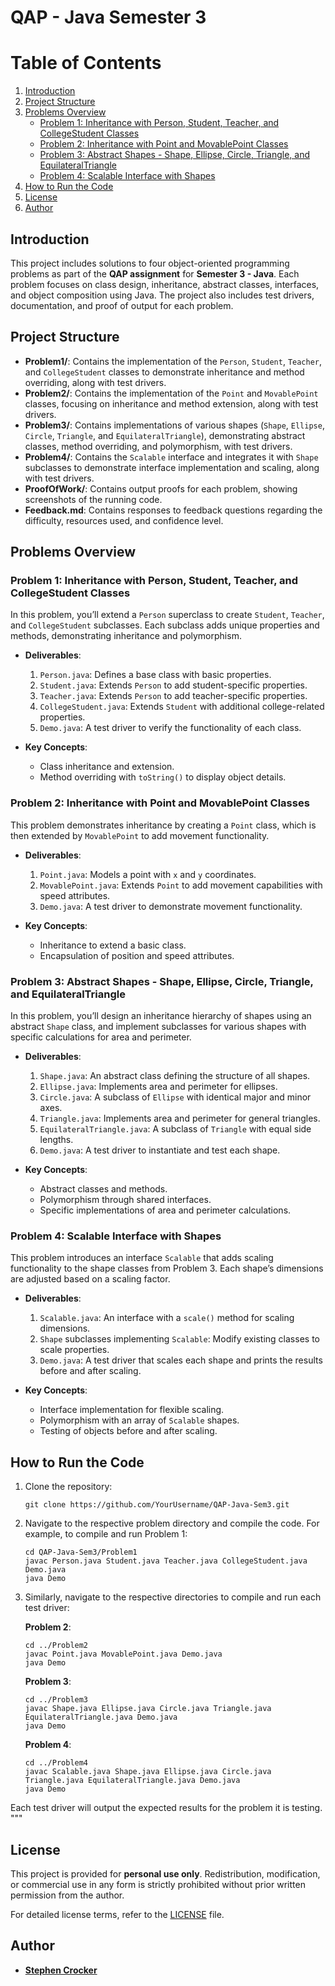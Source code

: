 # QAP - Java Semester 3

# Table of Contents

1. [Introduction](#introduction)
2. [Project Structure](#project-structure)
3. [Problems Overview](#problems-overview)
   - [Problem 1: Inheritance with Person, Student, Teacher, and CollegeStudent Classes](#problem-1-inheritance-with-person-student-teacher-and-collegestudent-classes)
   - [Problem 2: Inheritance with Point and MovablePoint Classes](#problem-2-inheritance-with-point-and-movablepoint-classes)
   - [Problem 3: Abstract Shapes - Shape, Ellipse, Circle, Triangle, and EquilateralTriangle](#problem-3-abstract-shapes---shape-ellipse-circle-triangle-and-equilateraltriangle)
   - [Problem 4: Scalable Interface with Shapes](#problem-4-scalable-interface-with-shapes)
4. [How to Run the Code](#how-to-run-the-code)
5. [License](#license)
6. [Author](#author)


## Introduction 

This project includes solutions to four object-oriented programming problems as part of the **QAP assignment** for **Semester 3 - Java**. Each problem focuses on class design, inheritance, abstract classes, interfaces, and object composition using Java. The project also includes test drivers, documentation, and proof of output for each problem.



## Project Structure

- **Problem1/**: Contains the implementation of the `Person`, `Student`, `Teacher`, and `CollegeStudent` classes to demonstrate inheritance and method overriding, along with test drivers.
- **Problem2/**: Contains the implementation of the `Point` and `MovablePoint` classes, focusing on inheritance and method extension, along with test drivers.
- **Problem3/**: Contains implementations of various shapes (`Shape`, `Ellipse`, `Circle`, `Triangle`, and `EquilateralTriangle`), demonstrating abstract classes, method overriding, and polymorphism, with test drivers.
- **Problem4/**: Contains the `Scalable` interface and integrates it with `Shape` subclasses to demonstrate interface implementation and scaling, along with test drivers.
- **ProofOfWork/**: Contains output proofs for each problem, showing screenshots of the running code.
- **Feedback.md**: Contains responses to feedback questions regarding the difficulty, resources used, and confidence level.

## Problems Overview

### Problem 1: Inheritance with Person, Student, Teacher, and CollegeStudent Classes

In this problem, you’ll extend a `Person` superclass to create `Student`, `Teacher`, and `CollegeStudent` subclasses. Each subclass adds unique properties and methods, demonstrating inheritance and polymorphism.

- **Deliverables**:
  1. `Person.java`: Defines a base class with basic properties.
  2. `Student.java`: Extends `Person` to add student-specific properties.
  3. `Teacher.java`: Extends `Person` to add teacher-specific properties.
  4. `CollegeStudent.java`: Extends `Student` with additional college-related properties.
  5. `Demo.java`: A test driver to verify the functionality of each class.

- **Key Concepts**:
  - Class inheritance and extension.
  - Method overriding with `toString()` to display object details.

### Problem 2: Inheritance with Point and MovablePoint Classes

This problem demonstrates inheritance by creating a `Point` class, which is then extended by `MovablePoint` to add movement functionality.

- **Deliverables**:
  1. `Point.java`: Models a point with `x` and `y` coordinates.
  2. `MovablePoint.java`: Extends `Point` to add movement capabilities with speed attributes.
  3. `Demo.java`: A test driver to demonstrate movement functionality.

- **Key Concepts**:
  - Inheritance to extend a basic class.
  - Encapsulation of position and speed attributes.

### Problem 3: Abstract Shapes - Shape, Ellipse, Circle, Triangle, and EquilateralTriangle

In this problem, you’ll design an inheritance hierarchy of shapes using an abstract `Shape` class, and implement subclasses for various shapes with specific calculations for area and perimeter.

- **Deliverables**:
  1. `Shape.java`: An abstract class defining the structure of all shapes.
  2. `Ellipse.java`: Implements area and perimeter for ellipses.
  3. `Circle.java`: A subclass of `Ellipse` with identical major and minor axes.
  4. `Triangle.java`: Implements area and perimeter for general triangles.
  5. `EquilateralTriangle.java`: A subclass of `Triangle` with equal side lengths.
  6. `Demo.java`: A test driver to instantiate and test each shape.

- **Key Concepts**:
  - Abstract classes and methods.
  - Polymorphism through shared interfaces.
  - Specific implementations of area and perimeter calculations.

### Problem 4: Scalable Interface with Shapes

This problem introduces an interface `Scalable` that adds scaling functionality to the shape classes from Problem 3. Each shape’s dimensions are adjusted based on a scaling factor.

- **Deliverables**:
  1. `Scalable.java`: An interface with a `scale()` method for scaling dimensions.
  2. `Shape` subclasses implementing `Scalable`: Modify existing classes to scale properties.
  3. `Demo.java`: A test driver that scales each shape and prints the results before and after scaling.

- **Key Concepts**:
  - Interface implementation for flexible scaling.
  - Polymorphism with an array of `Scalable` shapes.
  - Testing of objects before and after scaling.

## How to Run the Code

1. Clone the repository:

   ```
   git clone https://github.com/YourUsername/QAP-Java-Sem3.git
   ```

2. Navigate to the respective problem directory and compile the code. For example, to compile and run Problem 1:

   ```
   cd QAP-Java-Sem3/Problem1
   javac Person.java Student.java Teacher.java CollegeStudent.java Demo.java
   java Demo
   ```

3. Similarly, navigate to the respective directories to compile and run each test driver:

   **Problem 2**:

   ```
   cd ../Problem2
   javac Point.java MovablePoint.java Demo.java
   java Demo
   ```

   **Problem 3**:

   ```
   cd ../Problem3
   javac Shape.java Ellipse.java Circle.java Triangle.java EquilateralTriangle.java Demo.java
   java Demo
   ```

   **Problem 4**:

   ```
   cd ../Problem4
   javac Scalable.java Shape.java Ellipse.java Circle.java Triangle.java EquilateralTriangle.java Demo.java
   java Demo
   ```

Each test driver will output the expected results for the problem it is testing.
"""

## License

This project is provided for **personal use only**. Redistribution, modification, or commercial use in any form is strictly prohibited without prior written permission from the author.

For detailed license terms, refer to the [LICENSE](./LICENSE.md) file.

## Author
- **[Stephen Crocker](https://github.com/SearchingSteve)** 
